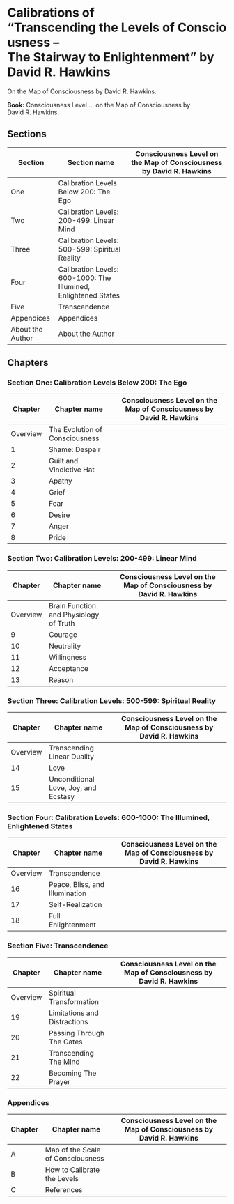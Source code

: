 # Calibrations of “Transcending&nbsp;the&nbsp;Levels&nbsp;of&nbsp;Consciousness – The&nbsp;Stairway&nbsp;to&nbsp;Enlightenment” by David&nbsp;R.&nbsp;Hawkins

On the Map&nbsp;of&nbsp;Consciousness by David&nbsp;R.&nbsp;Hawkins.

**Book:** Consciousness&nbsp;Level&nbsp;… on the Map&nbsp;of&nbsp;Consciousness by David&nbsp;R.&nbsp;Hawkins.

## Sections

Section    | Section name | Consciousness&nbsp;Level on the Map&nbsp;of&nbsp;Consciousness by David&nbsp;R.&nbsp;Hawkins
-----------|--------------|--------------------------------------------------------------------
One        | Calibration Levels Below 200: The Ego | 
Two        | Calibration Levels: 200-499: Linear Mind | 
Three      | Calibration Levels: 500-599: Spiritual Reality | 
Four       | Calibration Levels: 600-1000: The Illumined, Enlightened States | 
Five       | Transcendence | 
Appendices | Appendices | 
About the Author | About the Author | 

## Chapters

### Section One: Calibration Levels Below 200: The Ego

Chapter  | Chapter name | Consciousness&nbsp;Level on the Map&nbsp;of&nbsp;Consciousness by David&nbsp;R.&nbsp;Hawkins
---------|--------------|--------------------------------------------------------------------
Overview | The Evolution of Consciousness | 
1        | Shame: Despair | 
2        | Guilt and Vindictive Hat | 
3        | Apathy | 
4        | Grief | 
5        | Fear | 
6        | Desire | 
7        | Anger | 
8        | Pride | 

### Section Two: Calibration Levels: 200-499: Linear Mind

Chapter  | Chapter name | Consciousness&nbsp;Level on the Map&nbsp;of&nbsp;Consciousness by David&nbsp;R.&nbsp;Hawkins
---------|--------------|--------------------------------------------------------------------
Overview | Brain Function and Physiology of Truth | 
9        | Courage | 
10       | Neutrality | 
11       | Willingness | 
12       | Acceptance | 
13       | Reason | 

### Section Three: Calibration Levels: 500-599: Spiritual Reality

Chapter  | Chapter name | Consciousness&nbsp;Level on the Map&nbsp;of&nbsp;Consciousness by David&nbsp;R.&nbsp;Hawkins
---------|--------------|--------------------------------------------------------------------
Overview | Transcending Linear Duality | 
14       | Love | 
15       | Unconditional Love, Joy, and Ecstasy | 

### Section Four: Calibration Levels: 600-1000: The Illumined, Enlightened States

Chapter  | Chapter name | Consciousness&nbsp;Level on the Map&nbsp;of&nbsp;Consciousness by David&nbsp;R.&nbsp;Hawkins
---------|--------------|--------------------------------------------------------------------
Overview | Transcendence | 
16       | Peace, Bliss, and Illumination | 
17       | Self-Realization | 
18       | Full Enlightenment | 

### Section Five: Transcendence

Chapter  | Chapter name | Consciousness&nbsp;Level on the Map&nbsp;of&nbsp;Consciousness by David&nbsp;R.&nbsp;Hawkins
---------|--------------|--------------------------------------------------------------------
Overview | Spiritual Transformation | 
19       | Limitations and Distractions | 
20       | Passing Through The Gates | 
21       | Transcending The Mind | 
22       | Becoming The Prayer | 

### Appendices

Chapter  | Chapter name | Consciousness&nbsp;Level on the Map&nbsp;of&nbsp;Consciousness by David&nbsp;R.&nbsp;Hawkins
---------|--------------|--------------------------------------------------------------------
A        | Map of the Scale of Consciousness | 
B        | How to Calibrate the Levels | 
C        | References | 
